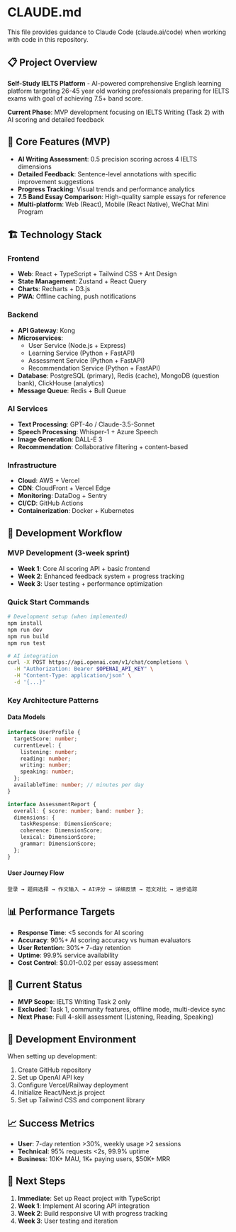 # CLAUDE.md

This file provides guidance to Claude Code (claude.ai/code) when working with code in this repository.

## 📋 Project Overview

**Self-Study IELTS Platform** - AI-powered comprehensive English learning platform targeting 26-45 year old working professionals preparing for IELTS exams with goal of achieving 7.5+ band score.

**Current Phase**: MVP development focusing on IELTS Writing (Task 2) with AI scoring and detailed feedback

## 🎯 Core Features (MVP)

- **AI Writing Assessment**: 0.5 precision scoring across 4 IELTS dimensions
- **Detailed Feedback**: Sentence-level annotations with specific improvement suggestions
- **Progress Tracking**: Visual trends and performance analytics
- **7.5 Band Essay Comparison**: High-quality sample essays for reference
- **Multi-platform**: Web (React), Mobile (React Native), WeChat Mini Program

## 🏗️ Technology Stack

### Frontend
- **Web**: React + TypeScript + Tailwind CSS + Ant Design
- **State Management**: Zustand + React Query
- **Charts**: Recharts + D3.js
- **PWA**: Offline caching, push notifications

### Backend
- **API Gateway**: Kong
- **Microservices**: 
  - User Service (Node.js + Express)
  - Learning Service (Python + FastAPI)
  - Assessment Service (Python + FastAPI)
  - Recommendation Service (Python + FastAPI)
- **Database**: PostgreSQL (primary), Redis (cache), MongoDB (question bank), ClickHouse (analytics)
- **Message Queue**: Redis + Bull Queue

### AI Services
- **Text Processing**: GPT-4o / Claude-3.5-Sonnet
- **Speech Processing**: Whisper-1 + Azure Speech
- **Image Generation**: DALL-E 3
- **Recommendation**: Collaborative filtering + content-based

### Infrastructure
- **Cloud**: AWS + Vercel
- **CDN**: CloudFront + Vercel Edge
- **Monitoring**: DataDog + Sentry
- **CI/CD**: GitHub Actions
- **Containerization**: Docker + Kubernetes

## 🔄 Development Workflow

### MVP Development (3-week sprint)
- **Week 1**: Core AI scoring API + basic frontend
- **Week 2**: Enhanced feedback system + progress tracking
- **Week 3**: User testing + performance optimization

### Quick Start Commands
```bash
# Development setup (when implemented)
npm install
npm run dev
npm run build
npm run test

# AI integration
curl -X POST https://api.openai.com/v1/chat/completions \
  -H "Authorization: Bearer $OPENAI_API_KEY" \
  -H "Content-Type: application/json" \
  -d '{...}'
```

### Key Architecture Patterns

#### Data Models
```typescript
interface UserProfile {
  targetScore: number;
  currentLevel: {
    listening: number;
    reading: number;
    writing: number;
    speaking: number;
  };
  availableTime: number; // minutes per day
}

interface AssessmentReport {
  overall: { score: number; band: number };
  dimensions: {
    taskResponse: DimensionScore;
    coherence: DimensionScore;
    lexical: DimensionScore;
    grammar: DimensionScore;
  };
}
```

#### User Journey Flow
```
登录 → 题目选择 → 作文输入 → AI评分 → 详细反馈 → 范文对比 → 进步追踪
```

## 📊 Performance Targets

- **Response Time**: <5 seconds for AI scoring
- **Accuracy**: 90%+ AI scoring accuracy vs human evaluators
- **User Retention**: 30%+ 7-day retention
- **Uptime**: 99.9% service availability
- **Cost Control**: $0.01-0.02 per essay assessment

## 🚧 Current Status

- **MVP Scope**: IELTS Writing Task 2 only
- **Excluded**: Task 1, community features, offline mode, multi-device sync
- **Next Phase**: Full 4-skill assessment (Listening, Reading, Speaking)

## 🔧 Development Environment

When setting up development:
1. Create GitHub repository
2. Set up OpenAI API key
3. Configure Vercel/Railway deployment
4. Initialize React/Next.js project
5. Set up Tailwind CSS and component library

## 📈 Success Metrics

- **User**: 7-day retention >30%, weekly usage >2 sessions
- **Technical**: 95% requests <2s, 99.9% uptime
- **Business**: 10K+ MAU, 1K+ paying users, $50K+ MRR

## 🚀 Next Steps

1. **Immediate**: Set up React project with TypeScript
2. **Week 1**: Implement AI scoring API integration
3. **Week 2**: Build responsive UI with progress tracking
4. **Week 3**: User testing and iteration